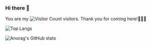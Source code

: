 ### Hi there 👋

You are my ![Visitor Count](https://profile-counter.glitch.me/Witchcraft-Jasper/count.svg) visitors. Thank you for coming here!🥳🥳🥳

![Top Langs](https://github-readme-stats.vercel.app/api/top-langs/?username=Witchcraft-Jasper&layout=compact&theme=chartreuse-dark&hide=C)

![Anurag's GitHub stats](https://github-readme-stats.vercel.app/api?username=Witchcraft-Jasper&count_private=true&theme=chartreuse-dark&show_icons=true)
<!--
**Witchcraft-Jasper/Witchcraft-Jasper** is a ✨ _special_ ✨ repository because its `README.md` (this file) appears on your GitHub profile.

Here are some ideas to get you started:

- 🔭 I’m currently working on ...
- 🌱 I’m currently learning ...
- 👯 I’m looking to collaborate on ...
- 🤔 I’m looking for help with ...
- 💬 Ask me about ...
- 📫 How to reach me: ...
- 😄 Pronouns: ...
- ⚡ Fun fact: ...
-->
